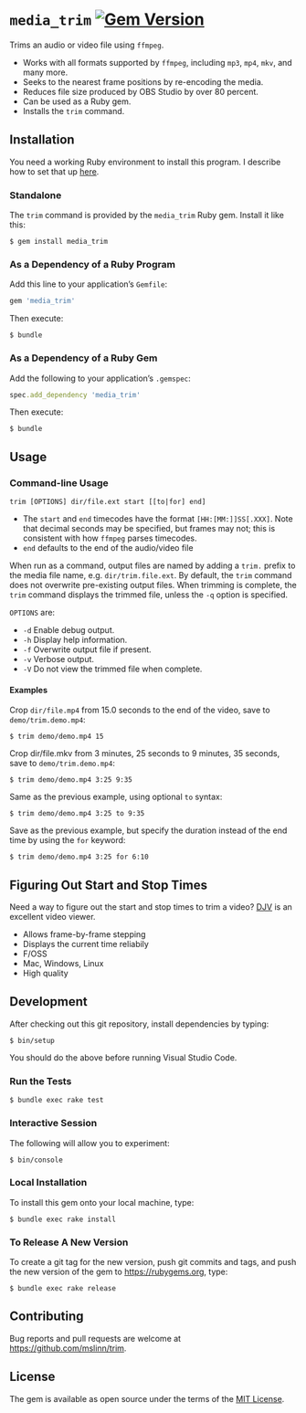 # `media_trim` [![Gem Version](https://badge.fury.io/rb/media_trim.svg)](https://badge.fury.io/rb/media_trim)

Trims an audio or video file using `ffmpeg`.

* Works with all formats supported by `ffmpeg`, including `mp3`, `mp4`, `mkv`, and many more.
* Seeks to the nearest frame positions by re-encoding the media.
* Reduces file size produced by OBS Studio by over 80 percent.
* Can be used as a Ruby gem.
* Installs the `trim` command.


## Installation

You need a working Ruby environment to install this program.
I describe how to set that up [here](http://localhost:4001/ruby/1000-ruby-setup.html).


### Standalone

The `trim` command is provided by the `media_trim` Ruby gem.
Install it like this:

```shell
$ gem install media_trim
```

### As a Dependency of a Ruby Program

Add this line to your application&rsquo;s `Gemfile`:

```ruby
gem 'media_trim'
```

Then execute:

```shell
$ bundle
```

### As a Dependency of a Ruby Gem

Add the following to your application&rsquo;s `.gemspec`:

```ruby
spec.add_dependency 'media_trim'
```

Then execute:

```shell
$ bundle
```

## Usage

### Command-line Usage

```shell
trim [OPTIONS] dir/file.ext start [[to|for] end]
```

* The `start` and `end` timecodes have the format `[HH:[MM:]]SS[.XXX]`.
  Note that decimal seconds may be specified, but frames may not;
  this is consistent with how `ffmpeg` parses timecodes.
* `end` defaults to the end of the audio/video file

When run as a command, output files are named by adding a `trim.` prefix to the media file name,
e.g. `dir/trim.file.ext`.
By default, the `trim` command does not overwrite pre-existing output files.
When trimming is complete, the `trim` command displays the trimmed file,
unless the `-q` option is specified.

`OPTIONS` are:

* `-d` Enable debug output.
* `-h` Display help information.
* `-f` Overwrite output file if present.
* `-v` Verbose output.
* `-V` Do not view the trimmed file when complete.


#### Examples

Crop `dir/file.mp4` from 15.0 seconds to the end of the video, save to `demo/trim.demo.mp4`:

```shell
$ trim demo/demo.mp4 15
```

Crop dir/file.mkv from 3 minutes, 25 seconds to 9 minutes, 35 seconds, save to `demo/trim.demo.mp4`:

```shell
$ trim demo/demo.mp4 3:25 9:35
```

Same as the previous example, using optional `to` syntax:

```shell
$ trim demo/demo.mp4 3:25 to 9:35
```

Save as the previous example, but specify the duration instead of the end time by using the `for` keyword:

```shell
$ trim demo/demo.mp4 3:25 for 6:10
```


## Figuring Out Start and Stop Times

Need a way to figure out the start and stop times to trim a video?
[DJV](https://darbyjohnston.github.io/DJV/) is an excellent video viewer.

* Allows frame-by-frame stepping
* Displays the current time reliabily
* F/OSS
* Mac, Windows, Linux
* High quality


## Development

After checking out this git repository, install dependencies by typing:

```shell
$ bin/setup
```

You should do the above before running Visual Studio Code.


### Run the Tests

```shell
$ bundle exec rake test
```


### Interactive Session

The following will allow you to experiment:

```shell
$ bin/console
```


### Local Installation

To install this gem onto your local machine, type:

```shell
$ bundle exec rake install
```


### To Release A New Version

To create a git tag for the new version, push git commits and tags,
and push the new version of the gem to https://rubygems.org, type:

```shell
$ bundle exec rake release
```


## Contributing

Bug reports and pull requests are welcome at https://github.com/mslinn/trim.


## License

The gem is available as open source under the terms of the [MIT License](https://opensource.org/licenses/MIT).
